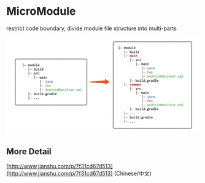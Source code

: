 # MicroModule
restrict code boundary, divide module file structure into multi-parts

<img src='https://github.com/EastWoodYang/MicroModule/blob/master/picture/1.png'/>

## More Detail
[http://www.jianshu.com/p/7f31cd67d513](http://www.jianshu.com/p/7f31cd67d513)
(Chinese/中文)
